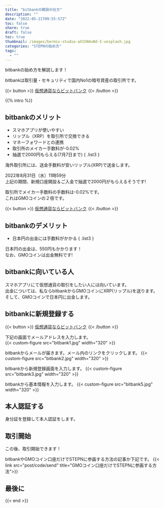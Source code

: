 ```yaml
---
title: "bitbankの開設の仕方"
description: ""
date: "2022-05-21T09:55:57Z"
toc: false
share: true
draft: false
toc: true
thumbnail: /images/bermix-studio-aX1hN4uNd-I-unsplash.jpg
categories: "STEPNの始め方"
tags:
  - ""
---
```


bitbankの始め方を解説します！   

bitbankは取引量・セキュリティで国内No1の暗号資産の取引所です。

<!--more-->

{{< button >}}
<a href="https://h.accesstrade.net/sp/cc?rk=0100lb4d00lhxt" rel="nofollow" referrerpolicy="no-referrer-when-downgrade">仮想通貨ならビットバンク<img src="https://h.accesstrade.net/sp/rr?rk=0100lb4d00lhxt" width="1" height="1" border="0" alt="" /></a>
{{< /button >}}

{{% intro %}} 

## bitbankのメリット

- スマホアプリが使いやすい
- リップル（XRP）を取引所で交換できる
- マネーフォワードとの連携
- 取引所のメイカー手数料が-0.02%
- 抽選で2000円もらえる(7月7日まで)
{ .list3 }

海外取引所には、送金手数料が安いリップル(XRP)で送金します。　　

2022年8月31日（水）11時59分  
上記の期間、新規口座開設＆ご入金で抽選で2000円がもらえるそうです!

取引所でメイカー手数料の手数料は-0.02%です。  
これはGMOコインの２倍です。  

{{< button >}}
<a href="https://h.accesstrade.net/sp/cc?rk=0100lb4d00lhxt" rel="nofollow" referrerpolicy="no-referrer-when-downgrade">仮想通貨ならビットバンク<img src="https://h.accesstrade.net/sp/rr?rk=0100lb4d00lhxt" width="1" height="1" border="0" alt="" /></a>
{{< /button >}}

## bitbankのデメリット

- 日本円の出金には手数料がかかる
{ .list3 }

日本円の出金は、550円もかかります！  
なお、GMOコインは出金無料です!   

## bitbankに向いている人

スマホアプリにて仮想通貨の取引をしたい人には向いています。  
出金については、私ならbitbankからGMOコインにXRP(リップル)を送ります。    
そして、GMOコインで日本円に出金します。

## bitbankに新規登録する

{{< button >}}
<a href="https://h.accesstrade.net/sp/cc?rk=0100lb4d00lhxt" rel="nofollow" referrerpolicy="no-referrer-when-downgrade">仮想通貨ならビットバンク<img src="https://h.accesstrade.net/sp/rr?rk=0100lb4d00lhxt" width="1" height="1" border="0" alt="" /></a>
{{< /button >}}

下記の画面でメールアドレスを入力します。  
{{< custom-figure src="bitbank1.jpg" width="320" >}}

bitbankからメールが届きます。メール内のリンクをクリックします。
{{< custom-figure src="bitbank2.jpg" width="320" >}}

bitbankから新規登録画面を入力します。
{{< custom-figure src="bitbank3.jpg" width="320" >}}

bitbankから基本情報を入力します。
{{< custom-figure src="bitbank5.jpg" width="320" >}}

## 本人認証する

身分証を登録して本人認証をします。  

## 取引開始

この後、取引開始できます！

bitbankやGMOコイン口座だけでSTEPNに参画する方法の記事か下記です。
{{< link src="post/code/send" title="GMOコイン口座だけでSTEPNに参画する方法">}}

## 最後に

{{< end >}}






















